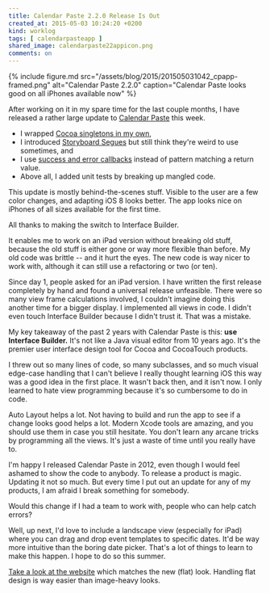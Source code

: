 ```yaml
---
title: Calendar Paste 2.2.0 Release Is Out
created_at: 2015-05-03 10:24:20 +0200
kind: worklog
tags: [ calendarpasteapp ]
shared_image: calendarpaste22appicon.png
comments: on
---
```


{% include figure.md src="/assets/blog/2015/201505031042_cpapp-framed.png" alt="Calendar Paste 2.2.0" caption="Calendar Paste looks good on all iPhones available now" %}

After working on it in my spare time for the last couple months, I have released a rather large update to [Calendar Paste][cpapp] this week.

* I wrapped [Cocoa singletons in my own](/posts/2014/12/refactoring-singletons-in-ios/),
* I introduced [Storyboard Segues](/posts/2015/01/segues-vs-tell-dont-ask/) but still think they're weird to use sometimes, and
* I use [success and error callbacks](/posts/2015/04/error-callbacks-objective-c/) instead of pattern matching a return value.
* Above all, I added unit tests by breaking up mangled code.

This update is mostly behind-the-scenes stuff. Visible to the user are a few color changes, and adapting iOS 8 looks better. The app looks nice on iPhones of all sizes available for the first time.

All thanks to making the switch to Interface Builder.

It enables me to work on an iPad version without breaking old stuff, because the old stuff is either gone or way more flexible than before. My old code was brittle -- and it hurt the eyes. The new code is way nicer to work with, although it can still use a refactoring or two (or ten).

Since day 1, people asked for an iPad version. I have written the first release completely by hand and found a universal release unfeasible. There were so many view frame calculations involved, I couldn't imagine doing this another time for a bigger display. I implemented all views in code. I didn't even touch Interface Builder because I didn't trust it. That was a mistake.

My key takeaway of the past 2 years with Calendar Paste is this: **use Interface Builder.** It's not like a Java visual editor from 10 years ago. It's the premier user interface design tool for Cocoa and CocoaTouch products.

I threw out so many lines of code, so many subclasses, and so much visual edge-case handling that I can't believe I really thought learning iOS this way was a good idea in the first place. It wasn't back then, and it isn't now. I only learned to hate view programming because it's so cumbersome to do in code.

Auto Layout helps a lot. Not having to build and run the app to see if a change looks good helps a lot. Modern Xcode tools are amazing, and you should use them in case you still hesitate. You don't learn any arcane tricks by programming all the views. It's just a waste of time until you really have to.

I'm happy I released Calendar Paste in 2012, even though I would feel ashamed to show the code to anybody. To release a product is magic. Updating it not so much. But every time I put out an update for any of my products, I am afraid I break something for somebody.

Would this change if I had a team to work with, people who can help catch errors?

Well, up next, I'd love to include a landscape view (especially for iPad) where you can drag and drop event templates to specific dates. It'd be way more intuitive than the boring date picker. That's a lot of things to learn to make this happen. I hope to do so this summer.

[Take a look at the website][cpapp] which matches the new (flat) look. Handling flat design is way easier than image-heavy looks.

[cpapp]: http://calendarpasteapp.com
